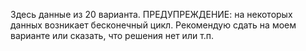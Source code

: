 Здесь данные из 20 варианта. ПРЕДУПРЕЖДЕНИЕ: на некоторых данных возникает бесконечный цикл. Рекомендую сдать на моем варианте или сказать, что решения нет или т.п.
